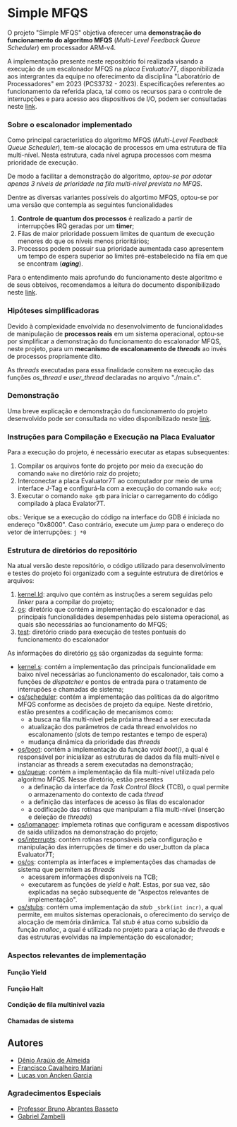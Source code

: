 # Simple MFQS
O projeto "Simple MFQS" objetiva oferecer uma **demonstração do funcionamento do algoritmo MFQS** (_Multi-Level Feedback Queue Scheduler_) em processador ARM-v4.

A implementação presente neste repositório foi realizada visando a execução de um escalonador MFQS na *placa _Evaluator7T_*, disponibilizada aos intergrantes da equipe no oferecimento da disciplina "Laboratório de Processadores" em 2023 (PCS3732 - 2023). Especificações referentes ao funcionamento da referida placa, tal como os recursos para o controle de interrupções e para acesso aos dispositivos de I/O, podem ser consultadas neste [link](https://developer.arm.com/documentation/dui0134/latest/).

### Sobre o escalonador implementado
Como principal característica do algoritmo MFQS (_Multi-Level Feedback Queue Scheduler_), tem-se alocação de processos em uma estrutura de fila multi-nível. Nesta estrutura, cada nível agrupa processos com mesma prioridade de execução. 

De modo a facilitar a demonstração do algoritmo, *optou-se por adotar apenas 3 níveis de prioridade na fila multi-nível prevista no MFQS*.

Dentre as diversas variantes possíveis do algortimo MFQS, optou-se por uma versão que contempla as seguintes funcionalidades
1. **Controle de quantum dos processos** é realizado a partir de interrupções IRQ geradas por um **timer**;
2. Filas de maior prioridade possuem limites de quantum de execução menores do que os níveis menos prioritários;
3. Processos podem possuir sua prioridade aumentada caso apresentem um tempo de espera superior ao limites pré-estabelecido na fila em que se encontram (**_aging_**).

Para o entendimento mais aprofundo do funcionamento deste algoritmo e de seus obteivos, recomendamos a leitura do documento disponibilizado neste [link](https://pages.cs.wisc.edu/~remzi/OSTEP/cpu-sched-mlfq.pdf).

### Hipóteses simplificadoras
Devido à complexidade envolvida no desenvolvimento de funcionalidades de manipulação de **processos reais** em um sistema operacional, optou-se por simplificar a demonstração do funcionamento do escalonador MFQS, neste projeto, para um **mecanismo de escalonamento de _threads_** ao invés de processos propriamente dito.

As _threads_ executadas para essa finalidade consitem na execução das funções *os_thread* e *user_thread* declaradas no arquivo "./main.c". 

### Demonstração
Uma breve explicação e demonstração do funcionamento do projeto desenvolvido pode ser consultada no vídeo disponibilizado neste [link](https://youtu.be/2lXGRk97ypg).

### Instruções para Compilação e Execução na Placa Evaluator
Para a execução do projeto, é necessário executar as etapas subsequentes:
1. Compilar os arquivos fonte do projeto por meio da execução do comando `make` no diretório raiz do projeto;
2. Interconectar a placa Evaluator7T ao computador por meio de uma interface J-Tag e configurá-la com a execução do comando `make ocd`;
3. Executar o comando `make gdb` para iniciar o carregamento do código compilado à placa Evalator7T.

obs.: Verique se a execução do código na interface do GDB é iniciada no endereço "0x8000". Caso contrário, execute um _jump_ para o endereço do vetor de interrupções: `j *0`

### Estrutura de diretórios do repositório
Na atual versão deste repositório, o código utilizado para desenvolvimento e testes do projeto foi organizado com a seguinte estrutura de diretórios e arquivos:

1. [kernel.ld](../kernel.ld): arquivo que contém as instruções a serem seguidas pelo _linker_ para a compilar do projeto;
2. [os](../os): diretório que contém a implementação do escalonador e das principais funcionalidades desempenhadas pelo sistema operacional, as quais são necessárias ao funcionamento do MFQS;
3. [test](../test): diretório criado para execução de testes pontuais do funcionamento do escalonador

As informações do diretório [os](../os) são organizadas da seguinte forma:
- [kernel.s](../os/kernel.s): contém a implementação das principais funcionalidade em baixo nível necessárias ao funcionamento do escalonador, tais como a funções de _dispatcher_ e pontos de entrada para o tratamento de interrupões e chamadas de sistema;
- [os/scheduler](../os/scheduler): contém a implementação das políticas da do algoritmo MFQS conforme as decisões de projeto da equipe. Neste diretório, estão presentes a codificação de mecanismos como:
    - a busca na fila multi-nível pela próxima thread a ser executada
    - atualização dos parâmetros de cada thread envolvidos no escalonamento (slots de tempo restantes e tempo de espera)
    - mudança dinâmica da prioridade das _threads_
- [os/boot](../os/boot): contém a implementação da função _void boot()_, a qual é responsável por inicializar as estruturas de dados da fila multi-nível e instanciar as threads a serem executadas na demonstração;
- [os/queue](os/queue): contém a implementação da fila multi-nível utilizada pelo algoritmo MFQS. Nesse diretório, estão presentes
    - a definação da interface da _Task Control Block_ (TCB), o qual permite o armazenamento do contexto de cada _thread_
    - a definição das interfaces de acesso às filas do escalonador
    - a codificação das rotinas que manipulam a fila multi-nível (inserção e deleção de _threads_)
- [os/iomanager](../os/iomanager.c): implemeta rotinas que configuram e acessam dispostivos de saída utilizados na demonstração do projeto;
- [os/interrupts](../os/interrupts): contém rotinas responsáveis pela configuração e manipulação das interrupções de timer e do user_button da placa Evaluator7T;
- [os/os](../os/os.c): contempla as interfaces e implementações das chamadas de sistema que permitem as _threads_
    - acessarem informações disponíveis na TCB;
    - executarem as funções de _yield_ e _halt_. Estas, por sua vez, são explicadas na seção subsequente de "Aspectos relevantes de implementação".
- [os/stubs](../os/stubs.c): contém uma implementação da _stub_ `_sbrk(int incr)`, a qual permite, em muitos sistemas operacionais, o oferecimento do serviço de alocação de memória dinâmica. Tal _stub_ é atua como subsídio da função _malloc_, a qual é utilizada no projeto para a criação de _threads_ e das estruturas evolvidas na implementação do escalonador;

### Aspectos relevantes de implementação
#### Função Yield
#### Função Halt
#### Condição de fila multinível vazia
#### Chamadas de sistema

## Autores
- [Dênio Araújo de Almeida](https://github.com/Denio-Almeida)
- [Francisco Cavalheiro Mariani](https://github.com/franos-pj)
- [Lucas von Ancken Garcia](https://github.com/LucasVon0645)

### Agradecimentos Especiais
- [Professor Bruno Abrantes Basseto](https://github.com/bru4bas)
- [Gabriel Zambelli](https://github.com/GabZamba)